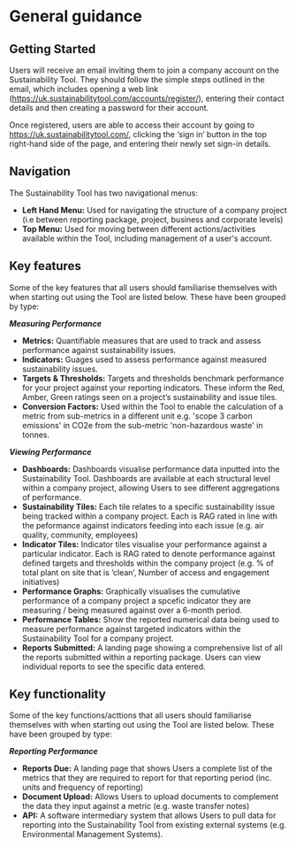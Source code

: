 #  General guidance

##  Getting Started

Users will receive an email inviting them to join a company account on the Sustainability Tool. They should follow the simple steps outlined in the email, which includes opening a web link (https://uk.sustainabilitytool.com/accounts/register/), entering their contact details and then creating a password for their account.

Once registered, users are able to access their account by going to https://uk.sustainabilitytool.com/, clicking the ‘sign in’ button in the top right-hand side of the page, and entering their newly set sign-in details.

##  Navigation

The Sustainability Tool has two navigational menus:

- **Left Hand Menu:** Used for navigating the structure of a company project (i.e between reporting package, project, business and corporate levels)
- **Top Menu:** Used for moving between different actions/activities available within the Tool, including management of a user's account.


##  Key features

Some of the key features that all users should familiarise themselves with when starting out using the Tool are listed below. These have been grouped by type:

***Measuring Performance***
- **Metrics:** Quantifiable measures that are used to track and assess performance against sustainability issues.
- **Indicators:** Guages used to assess performance against measured sustainability issues.
- **Targets & Thresholds:** Targets and thresholds benchmark performance for your project against your reporting indicators. These inform the Red, Amber, Green ratings seen on a project’s sustainability and issue tiles. 
- **Conversion Factors:** Used within the Tool to enable the calculation of a metric from sub-metrics in a different unit e.g. 'scope 3 carbon emissions' in CO2e from the sub-metric 'non-hazardous waste' in tonnes.

***Viewing Performance***
- **Dashboards:** Dashboards visualise performance data inputted into the Sustainability Tool. Dashboards are available at each structural level within a company project, allowing Users to see different aggregations of performance. 
- **Sustainability Tiles:** Each tile relates to a specific sustainability issue being tracked within a company project. Each is RAG rated in line with the peformance against indicators feeding into each issue (e.g. air quality, community, employees)
- **Indicator Tiles:** Indicator tiles visualise your performance against a particular indicator. Each is RAG rated to denote performance against defined targets and thresholds within the company project (e.g. % of total plant on site that is ‘clean’, Number of access and engagement initiatives)
- **Performance Graphs:** Graphically visualises the cumulative performance of a company project a spcefic indicator they are measuring / being measured against over a 6-month period. 
- **Performance Tables:** Show the reported numerical data being used to measure performance against targeted indicators within the Sustainability Tool for a company project. 
- **Reports Submitted:** A landing page showing a comprehensive list of all the reports submitted within a reporting package. Users can view individual reports to see the specific data entered. 

##  Key functionality

Some of the key functions/acttions that all users should familiarise themselves with when starting out using the Tool are listed below. These have been grouped by type:

***Reporting Performance***
- **Reports Due:** A landing page that shows Users a complete list of the metrics that they are required to report for that reporting period (inc. units and frequency of reporting)
- **Document Upload:** Allows Users to upload documents to complement the data they input against a metric (e.g. waste transfer notes)
- **API:** A software intermediary system that allows Users to pull data for reporting into the Sustainability Tool from existing external systems (e.g. Environmental Management Systems).
